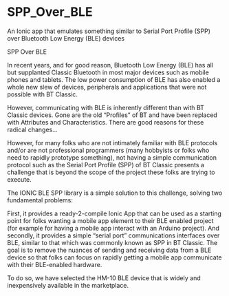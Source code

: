 # SPP_Over_BLE
An Ionic app that emulates something similar to Serial Port Profile (SPP) over Bluetooth Low Energy (BLE) devices

SPP Over BLE

In recent years, and for good reason, Bluetooth Low Energy (BLE) has all but supplanted Classic Bluetooth in most major devices such as mobile phones and tablets. The low power consumption of BLE has also enabled a whole new slew of devices, peripherals and applications that were not possible with BT Classic.

However, communicating with BLE is inherently different than with BT Classic devices. Gone are the old “Profiles” of BT and have been replaced with Attributes and Characteristics. There are good reasons for these radical changes...

However, for many folks who are not intimately familiar with BLE protocols and/or are not professional programmers (many hobbyists or folks who need to rapidly prototype something), not having a simple communication protocol such as the Serial Port Profile (SPP) of BT Classic presents a challenge that is beyond the scope of the project these folks are trying to execute.

The IONIC BLE SPP library is a simple solution to this challenge, solving two fundamental problems:

First, it provides a ready-2-compile Ionic App that can be used as a starting point for folks wanting a mobile app element to their BLE enabled project (for example for having a mobile app interact with an Arduino project). And secondly, it provides a simple “serial port” communications interfaces over BLE, similar to that which was commonly known as SPP in BT Classic. The goal is to remove the nuances of sending and receiving data from a BLE device so that folks can focus on rapidly getting a mobile app communicate with their BLE-enabled hardware.

To do so, we have selected the HM-10 BLE device that is widely and inexpensively available in the marketplace.
